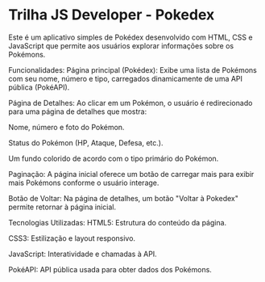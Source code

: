 # Trilha JS Developer - Pokedex


Este é um aplicativo simples de Pokédex desenvolvido com HTML, CSS e JavaScript que permite aos usuários explorar informações sobre os Pokémons.

Funcionalidades:
Página principal (Pokédex): Exibe uma lista de Pokémons com seu nome, número e tipo, carregados dinamicamente de uma API pública (PokéAPI).

Página de Detalhes: Ao clicar em um Pokémon, o usuário é redirecionado para uma página de detalhes que mostra:

Nome, número e foto do Pokémon.

Status do Pokémon (HP, Ataque, Defesa, etc.).

Um fundo colorido de acordo com o tipo primário do Pokémon.

Paginação: A página inicial oferece um botão de carregar mais para exibir mais Pokémons conforme o usuário interage.

Botão de Voltar: Na página de detalhes, um botão "Voltar à Pokedex" permite retornar à página inicial.

Tecnologias Utilizadas:
HTML5: Estrutura do conteúdo da página.

CSS3: Estilização e layout responsivo.

JavaScript: Interatividade e chamadas à API.

PokéAPI: API pública usada para obter dados dos Pokémons.
